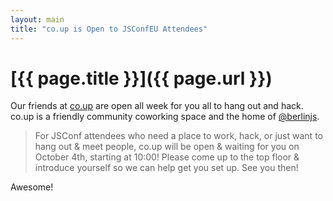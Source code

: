 ```yaml
---
layout: main
title: "co.up is Open to JSConfEU Attendees"
---
```


# [{{ page.title }}]({{ page.url }})

Our friends at [co.up](http://cu-up.de) are open all week for you all to hang out and hack. co.up is a friendly community coworking space and the home of [@berlinjs](http://twitter.com/berlinjs).

> For JSConf attendees who need a place to work, hack, or just want to hang out & meet people, co.up will be open & waiting for you on October 4th, starting at 10:00! Please come up to the top floor & introduce yourself so we can help get you set up. See you then!

Awesome!